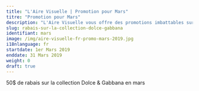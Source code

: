 ```yaml
---
title: "L'Aire Visuelle | Promotion pour Mars"
titre: "Promotion pour Mars"
description: "L'Aire Visuelle vous offre des promotions imbattables sur tous produits de la vue."
slug: rabais-sur-la-collection-dolce-gabbana
identifiant: mars
image: /img/aire-visuelle-fr-promo-mars-2019.jpg
i18nlanguage: fr
startdate: 1er Mars 2019
enddate: 31 Mars 2019
weight: 0
draft: true
---
```


50$ de rabais sur la collection Dolce & Gabbana en mars
